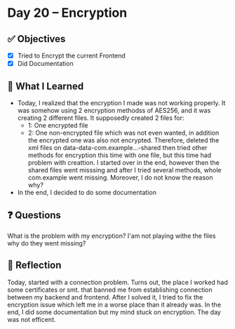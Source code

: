 # Day 20 – Encryption 

## ✅ Objectives
- [x] Tried to Encrypt the current Frontend
- [x] Did Documentation

## 📘 What I Learned
- Today, I realized that the encryption I made was not working properly. It was somehow using 2 encryption methodss of AES256, and it was creating 2 different files. It supposedly created 2 files for:
  - 1: One encrypted file 
  - 2: One non-encrypted file
which was not even wanted, in addition the encrypted one was also not encrypted.
Therefore, deleted the xml files on data-data-com.example...-shared then tried other methods for encryption this time with one file, but this time had problem with creattion.
I started over in the end, however then the shared files went misssing and after I tried several methods, whole com.example went missing. Moreover, I do not know the reason why?
- In the end, I decided to do some documentation

## ❓ Questions
What is the problem with my encryption? I'am not playing withe the files why do they went missing?

## 💬 Reflection
Today, started with a connection problem. Turns out, the place I worked had some certificates or smt. that banned me from establishing connection between my backend and frontend. After I solved it, I tried to fix the encryption issue which left me in a worse place than it already was. In the end, I did some documentation but my mind stuck on encryption. The day was not efficent.
